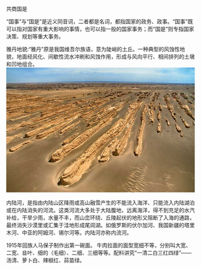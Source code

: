 共商国是

“国事”与“国是”是近义同音词，二者都是名词，都指国家的政务、政事。“国事”既可以指对国家有重大影响的事情，也可以指一般的国家事务；而“国是”则专指国家决策、规划等重大事务。

雅丹地貌:“雅丹”原是我国维吾尔族语，意为陡峭的土丘。一种典型的风蚀性地貌，地面经风化、间歇性流水冲刷和风蚀作用，形成与风向平行、相间排列的土墩和凹地组合。
![龙城雅丹](./image/0518/龙城雅丹.jpeg)

内陆河，是指由内陆山区降雨或高山融雪产生的不能流入海洋、只能流入内陆湖泊或在内陆消失的河流。这类河流大多处于大陆腹地，远离海洋，得不到充足的水汽补给，干旱少雨，水量不丰，而山峦环绕、丘陵起伏的地形又阻断了入海的通路，最终消失沙漠里或汇集于洼地形成尾闾湖。如俄罗斯的伏尔加河、我国新疆的塔里木河、中亚的阿姆河、锡尔河等。内陆河亦称内流河。

1915年回族人马保子制作出第一碗面。
牛肉拉面的面型宽细不等，分别叫大宽、二宽、韭叶、细的（毛细）、二细、三细等等。配料讲究“一清二白三红四绿”——汤清、萝卜白、辣椒红、蒜苗绿。